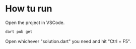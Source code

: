 # How tu run

Open the project in VSCode.

```sh
dart pub get
```

Open whichever "solution.dart" you need and hit "Ctrl + F5".

